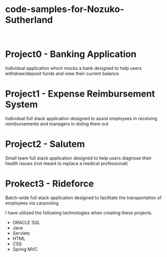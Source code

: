 # code-samples-for-Nozuko-Sutherland
<br>

# Project0 - Banking Application
Individual application which mocks a bank designed to help users withdraw/deposit funds and view their current balance
<br>

# Project1 - Expense Reimbursement System
Individual full stack application designed to assist employees in receiving reimbursements and managers in doling them out
<br>

# Project2 - Salutem
Small team full stack application designed to help users diagnose their health issues (not meant to replace a medical professional)
<br>

# Prokect3 - Rideforce
Batch-wide full stack application designed to facilitate the transportation of employees via carpooling

I have utilized the following technologies when creating these projects.
- ORACLE SQL
- Java
- Servlets
- HTML
- CSS
- Spring MVC
